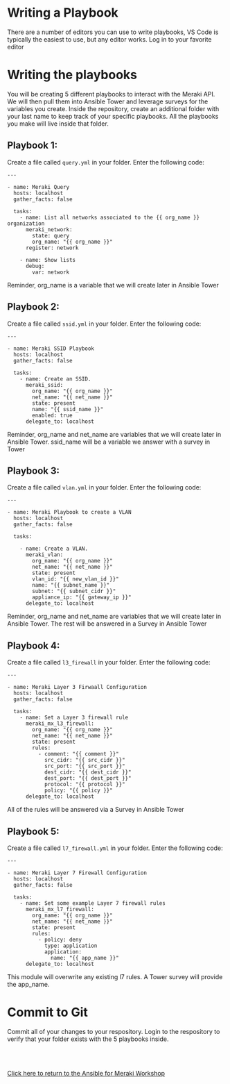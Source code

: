 Writing a Playbook
=========================

There are a number of editors you can use to write playbooks, VS Code
is typically the easiest to use, but any editor works. Log in to your
favorite editor

Writing the playbooks
==================

You will be creating 5 different playbooks to interact with the Meraki API.
We will then pull them into Ansible Tower and leverage surveys for the variables
you create.
Inside the repository, create an additional folder with your last name to keep track
of your specific playbooks. All the playbooks you make will live inside that folder.

Playbook 1:
-------
Create a file called `query.yml` in your folder. Enter the following code:
```
---

- name: Meraki Query
  hosts: localhost
  gather_facts: false
  
  tasks:
    - name: List all networks associated to the {{ org_name }} organization
      meraki_network:
        state: query
        org_name: "{{ org_name }}"
      register: network
      
    - name: Show lists
      debug:
        var: network
```
Reminder, org_name is a variable that we will create later in Ansible Tower

Playbook 2:
-------
Create a file called `ssid.yml` in your folder. Enter the following code:
```
---

- name: Meraki SSID Playbook
  hosts: localhost
  gather_facts: false
    
  tasks:
    - name: Create an SSID.
      meraki_ssid:
        org_name: "{{ org_name }}"
        net_name: "{{ net_name }}"
        state: present
        name: "{{ ssid_name }}"
        enabled: true
      delegate_to: localhost
```

Reminder, org_name and net_name are variables that we will create later in Ansible Tower.
ssid_name will be a variable we answer with a survey in Tower

Playbook 3:
-------
Create a file called `vlan.yml` in your folder. Enter the following code:
```
---

- name: Meraki Playbook to create a VLAN
  hosts: localhost
  gather_facts: false
    
  tasks:
      
    - name: Create a VLAN.
      meraki_vlan:
        org_name: "{{ org_name }}"
        net_name: "{{ net_name }}"
        state: present
        vlan_id: "{{ new_vlan_id }}"
        name: "{{ subnet_name }}"
        subnet: "{{ subnet_cidr }}"
        appliance_ip: "{{ gateway_ip }}"
      delegate_to: localhost
```
Reminder, org_name and net_name are variables that we will create later in Ansible Tower.
The rest will be answered in a Survey in Ansible Tower

Playbook 4:
-------
Create a file called `l3_firewall` in your folder. Enter the following code:
```
---

- name: Meraki Layer 3 Firwaall Configuration
  hosts: localhost
  gather_facts: false

  tasks:
    - name: Set a Layer 3 firewall rule
      meraki_mx_l3_firewall:
        org_name: "{{ org_name }}"
        net_name: "{{ net_name }}"
        state: present
        rules:
          - comment: "{{ comment }}"
            src_cidr: "{{ src_cidr }}" 
            src_port: "{{ src_port }}"
            dest_cidr: "{{ dest_cidr }}"
            dest_port: "{{ dest_port }}"
            protocol: "{{ protocol }}"
            policy: "{{ policy }}"
      delegate_to: localhost
```
All of the rules will be answered via a Survey in Ansible Tower

Playbook 5:
-------
Create a file called `l7_firewall.yml` in your folder. Enter the following code:
```
---

- name: Meraki Layer 7 Firewall Configuration
  hosts: localhost
  gather_facts: false

  tasks:
    - name: Set some example Layer 7 firewall rules
      meraki_mx_l7_firewall:
        org_name: "{{ org_name }}"
        net_name: "{{ net_name }}"
        state: present
        rules:
          - policy: deny
            type: application
            application:
              name: "{{ app_name }}"
      delegate_to: localhost
```
This module will overwrite any existing l7 rules. A Tower survey will provide
the app_name.

Commit to Git
==================
Commit all of your changes to your respository. Login to the respository to verify
that your folder exists with the 5 playbooks inside.

<br><br>

[Click here to return to the Ansible for Meraki Workshop](https://github.com/shadowman-lab/Ansible-Meraki/tree/master/exercises)
